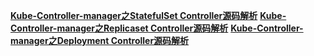 


**[Kube-Controller-manager之StatefulSet Controller源码解析](https://xigang.github.io/2019/12/27/statefulset-controller/)**
**[Kube-Controller-manager之Replicaset Controller源码解析](https://xigang.github.io/2018/09/16/replicaset/)**
**[Kube-Controller-manager之Deployment Controller源码解析](https://xigang.github.io/2018/09/08/deployment/)**


